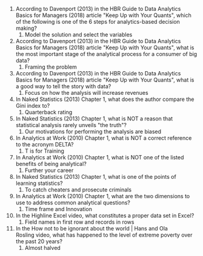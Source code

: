 1. According to Davenport (2013) in the HBR Guide to Data Analytics Basics for Managers (2018) article "Keep Up with Your Quants", which of the following is one of the 6 steps for analytics-based decision making?
	1. Model the solution and select the variables
2. According to Davenport (2013) in the HBR Guide to Data Analytics Basics for Managers (2018) article "Keep Up with Your Quants", what is the most important stage of the analytical process for a consumer of big data?
	1. Framing the problem
3. According to Davenport (2013) in the HBR Guide to Data Analytics Basics for Managers (2018) article "Keep Up with Your Quants", what is a good way to tell the story with data?
	1. Focus on how the analysis will increase revenues
4. In Naked Statistics (2013) Chapter 1, what does the author compare the Gini index to?
	1. Quarterback rating
5. In Naked Statistics (2013) Chapter 1, what is NOT a reason that statistical analysis rarely unveils "the truth"?
	1. Our motivations for performing the analysis are biased
6. In Analytics at Work (2010) Chapter 1, what is NOT a correct reference to the acronym DELTA?
	1. T is for Training
7. In Analytics at Work (2010) Chapter 1, what is NOT one of the listed benefits of being analytical?
	1. Further your career
8. In Naked Statistics (2013) Chapter 1, what is one of the points of learning statistics?
	1. To catch cheaters and prosecute criminals
9. In Analytics at Work (2010) Chapter 1, what are the two dimensions to use to address common analytical questions?
	1. Time frame and Innovation
10. In the Highline Excel video, what constitutes a proper data set in Excel?
	1. Field names in first row and records in rows
11. In the How not to be ignorant about the world | Hans and Ola Rosling video, what has happened to the level of extreme poverty over the past 20 years?
	1. Almost halved